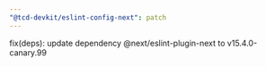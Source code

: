 ```yaml
---
"@tcd-devkit/eslint-config-next": patch
---
```


fix(deps): update dependency @next/eslint-plugin-next to v15.4.0-canary.99
